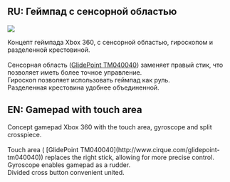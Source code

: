 <h2>RU: Геймпад с сенсорной областью</h2>

![](https://github.com/r57zone/Concepts/blob/master/Gamepad.png)<br>

Концепт геймпада Xbox 360, с сенсорной областью, гироскопом и разделенной крестовиной.<br>
<br>Сенсорная область  ([GlidePoint TM040040](http://www.cirque.com/glidepoint-tm040040)) заменяет правый стик, что позволяет иметь более точное управление.
<br>Гироскоп позволяет использовать геймпад как руль.
<br>Разделенная крестовина удобнее объединенной.
<h2>EN: Gamepad with touch area</h2>
Concept gamepad Xbox 360 with the touch area, gyroscope and split crosspiece.<br>
<br>Touch area ( [GlidePoint TM040040](http://www.cirque.com/glidepoint-tm040040)) replaces the right stick, allowing for more precise control.
<br>Gyroscope enables gamepad as a rudder.
<br>Divided cross button convenient united.